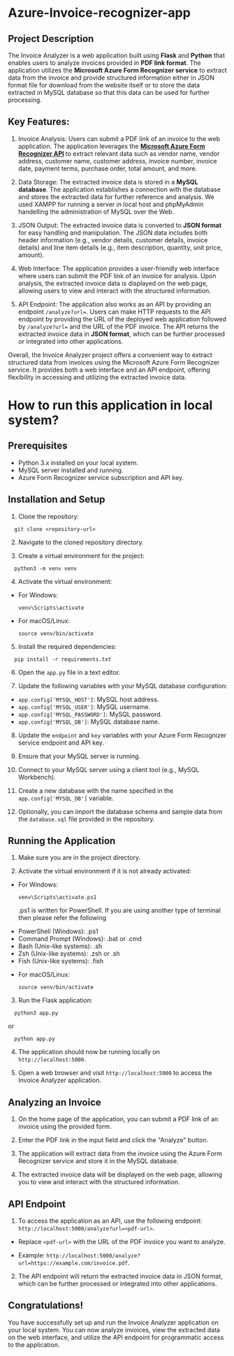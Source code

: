 # Azure-Invoice-recognizer-app

## Project Description
The Invoice Analyzer is a web application built using **Flask** and **Python** that enables users to analyze invoices provided in **PDF link format**. The application utilizes the **Microsoft Azure Form Recognizer service** to extract data from the invoice and provide structured information either in JSON format file for download from the website itself or to store the data extracted in MySQL database so that this data can be used for further processing.

## Key Features:

1. Invoice Analysis: Users can submit a PDF link of an invoice to the web application. The application leverages the [**Microsoft Azure Form Recognizer API**](https://learn.microsoft.com/en-us/azure/applied-ai-services/form-recognizer/quickstarts/get-started-sdks-rest-api?view=form-recog-3.0.0&preserve-view=true&pivots=programming-language-java) to extract relevant data such as vendor name, vendor address, customer name, customer address, invoice number, invoice date, payment terms, purchase order, total amount, and more.

2. Data Storage: The extracted invoice data is stored in a **MySQL database**. The application establishes a connection with the database and stores the extracted data for further reference and analysis. We used XAMPP for running a server in local host and phpMyAdmin handelling the administration of MySQL over the Web.

3. JSON Output: The extracted invoice data is converted to **JSON format** for easy handling and manipulation. The JSON data includes both header information (e.g., vendor details, customer details, invoice details) and line item details (e.g., item description, quantity, unit price, amount).

4. Web Interface: The application provides a user-friendly web interface where users can submit the PDF link of an invoice for analysis. Upon analysis, the extracted invoice data is displayed on the web page, allowing users to view and interact with the structured information.

5. API Endpoint: The application also works as an API by providing an endpoint `/analyze?url=`. Users can make HTTP requests to the API endpoint by providing the URL of the deployed web application followed by `/analyze?url=` and the URL of the PDF invoice. The API returns the extracted invoice data in **JSON format**, which can be further processed or integrated into other applications.

Overall, the Invoice Analyzer project offers a convenient way to extract structured data from invoices using the Microsoft Azure Form Recognizer service. It provides both a web interface and an API endpoint, offering flexibility in accessing and utilizing the extracted invoice data.

# How to run this application in local system?

## Prerequisites

- Python 3.x installed on your local system.
- MySQL server installed and running.
- Azure Form Recognizer service subscription and API key.

## Installation and Setup

1. Clone the repository:
```
  git clone <repository-url>
```

2. Navigate to the cloned repository directory.

3. Create a virtual environment for the project:

```
  python3 -m venv venv
```

4. Activate the virtual environment:

- For Windows:

  ```
  venv\Scripts\activate
  ```

- For macOS/Linux:

  ```
  source venv/bin/activate
  ```

5. Install the required dependencies:

```
  pip install -r requirements.txt
```

6. Open the `app.py` file in a text editor.

7. Update the following variables with your MySQL database configuration:

- `app.config['MYSQL_HOST']`: MySQL host address.
- `app.config['MYSQL_USER']`: MySQL username.
- `app.config['MYSQL_PASSWORD']`: MySQL password.
- `app.config['MYSQL_DB']`: MySQL database name.

8. Update the `endpoint` and `key` variables with your Azure Form Recognizer service endpoint and API key.

9. Ensure that your MySQL server is running.

10. Connect to your MySQL server using a client tool (e.g., MySQL Workbench).

11. Create a new database with the name specified in the `app.config['MYSQL_DB']` variable.

12. Optionally, you can import the database schema and sample data from the `database.sql` file provided in the repository.

## Running the Application

1. Make sure you are in the project directory.

2. Activate the virtual environment if it is not already activated:

- For Windows:

  ```
  venv\Scripts\activate.ps1
  ```
  .ps1 is written for PowerShell. If you are using another type of terminal then please refer the following

* PowerShell (Windows): .ps1
* Command Prompt (Windows): .bat or .cmd
* Bash (Unix-like systems): .sh
* Zsh (Unix-like systems): .zsh or .sh
* Fish (Unix-like systems): .fish

- For macOS/Linux:

  ```
  source venv/bin/activate
  ```

3. Run the Flask application:

```
  python3 app.py
```
or
```
  python app.py
```

4. The application should now be running locally on `http://localhost:5000`.

5. Open a web browser and visit `http://localhost:5000` to access the Invoice Analyzer application.

## Analyzing an Invoice

1. On the home page of the application, you can submit a PDF link of an invoice using the provided form.

2. Enter the PDF link in the input field and click the "Analyze" button.

3. The application will extract data from the invoice using the Azure Form Recognizer service and store it in the MySQL database.

4. The extracted invoice data will be displayed on the web page, allowing you to view and interact with the structured information.

## API Endpoint

1. To access the application as an API, use the following endpoint: `http://localhost:5000/analyze?url=<pdf-url>`.

- Replace `<pdf-url>` with the URL of the PDF invoice you want to analyze.

- Example: `http://localhost:5000/analyze?url=https://example.com/invoice.pdf`.

2. The API endpoint will return the extracted invoice data in JSON format, which can be further processed or integrated into other applications.

## Congratulations! 

You have successfully set up and run the Invoice Analyzer application on your local system. You can now analyze invoices, view the extracted data on the web interface, and utilize the API endpoint for programmatic access to the application.
